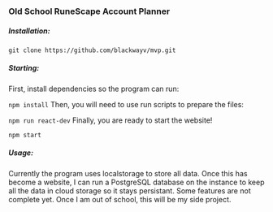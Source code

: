 ### Old School RuneScape Account Planner

##### Installation:
`
git clone https://github.com/blackwayv/mvp.git
`
##### Starting:

First, install dependencies so the program can run:

`
npm install
`
Then, you will need to use run scripts to prepare the files:

`
npm run react-dev
`
Finally, you are ready to start the website!

`
npm start
`
##### Usage:

Currently the program uses localstorage to store all data. Once this has become a website, I can run
a PostgreSQL database on the instance to keep all the data in cloud storage so it stays persistant.
Some features are not complete yet. Once I am out of school, this will be my side project.

